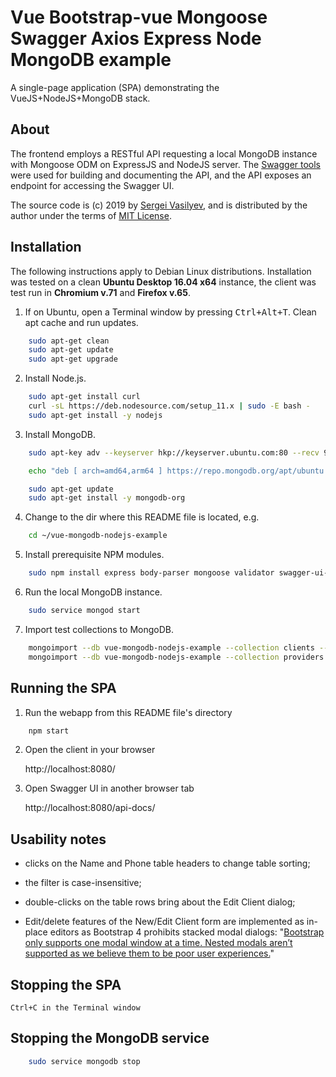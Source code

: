 # Vue Bootstrap-vue Mongoose Swagger Axios Express Node MongoDB example

A single-page application (SPA) demonstrating the VueJS+NodeJS+MongoDB stack.

## About
The frontend employs a RESTful API requesting a local MongoDB instance with Mongoose ODM on ExpressJS and NodeJS server. The [Swagger tools](https://swagger.io) were used for building and documenting the API, and the API exposes an endpoint for accessing the Swagger UI.

The source code is (c) 2019 by [Sergei Vasilyev](mailto:vasilievsi@gmail.com), and is distributed by the author under the terms of [MIT License](https://opensource.org/licenses/MIT).

## Installation
The following instructions apply to Debian Linux distributions. Installation was tested on a clean **Ubuntu Desktop 16.04 x64** instance, the client was test run in **Chromium v.71** and **Firefox v.65**.

1. If on Ubuntu, open a Terminal window by pressing <kbd>Ctrl+Alt+T</kbd>. Clean apt cache and run updates.
``` bash
	sudo apt-get clean
	sudo apt-get update
	sudo apt-get upgrade
```
2. Install Node.js.
``` bash
	sudo apt-get install curl
	curl -sL https://deb.nodesource.com/setup_11.x | sudo -E bash -
	sudo apt-get install -y nodejs
```
3. Install MongoDB.
``` bash
	sudo apt-key adv --keyserver hkp://keyserver.ubuntu.com:80 --recv 9DA31620334BD75D9DCB49F368818C72E52529D4
```
``` bash
	echo "deb [ arch=amd64,arm64 ] https://repo.mongodb.org/apt/ubuntu xenial/mongodb-org/4.0 multiverse" | sudo tee /etc/apt/sources.list.d/mongodb-org-4.0.list
```
``` bash
	sudo apt-get update
	sudo apt-get install -y mongodb-org
```
4. Change to the dir where this README file is located, e.g.
``` bash
	cd ~/vue-mongodb-nodejs-example
```
5. Install prerequisite NPM modules.
``` bash
	sudo npm install express body-parser mongoose validator swagger-ui-express yamljs
```

6. Run the local MongoDB instance.
``` bash
	sudo service mongod start
```

7. Import test collections to MongoDB.
``` bash
	mongoimport --db vue-mongodb-nodejs-example --collection clients --file ./db/export/clients.json
	mongoimport --db vue-mongodb-nodejs-example --collection providers --file ./db/export/providers.json
```

## Running the SPA
1. Run the webapp from this README file's directory
``` bash
	npm start
```
2. Open the client in your browser

	http://localhost:8080/

3. Open Swagger UI in another browser tab

	http://localhost:8080/api-docs/


## Usability notes
- clicks on the Name and Phone table headers to change table sorting;

- the filter is case-insensitive;

- double-clicks on the table rows bring about the Edit Client dialog;

- Edit/delete features of the New/Edit Client form are implemented as in-place editors as Bootstrap 4 prohibits stacked modal dialogs: "[Bootstrap only supports one modal window at a time. Nested modals aren’t supported as we believe them to be poor user experiences.](https://getbootstrap.com/docs/4.1/components/modal/)"

## Stopping the SPA
	Ctrl+C in the Terminal window

## Stopping the MongoDB service
``` bash
	sudo service mongodb stop
```